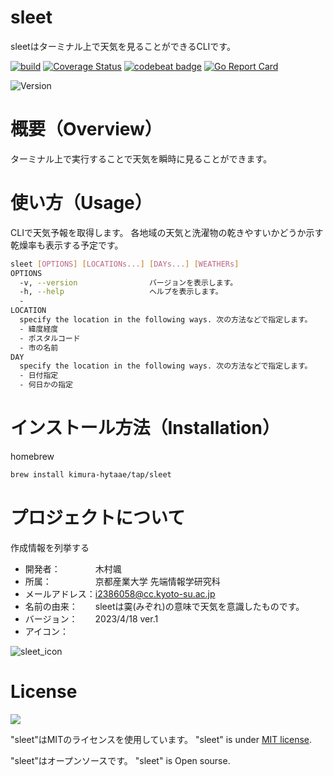 # sleet
  sleetはターミナル上で天気を見ることができるCLIです。

  [![build](https://github.com/kimura-hytaae/sleet/actions/workflows/build.yaml/badge.svg)](https://github.com/kimura-hytaae/sleet/actions/workflows/build.yaml)
  [![Coverage Status](https://coveralls.io/repos/github/kimura-hytaae/sleet/badge.svg?branch=main)](https://coveralls.io/github/kimura-hytaae/sleet?branch=main)
  [![codebeat badge](https://codebeat.co/badges/de48853f-d89b-4ac2-bce7-3697e76e052e)](https://codebeat.co/projects/github-com-kimura-hytaae-sleet-main)
  [![Go Report Card](https://goreportcard.com/badge/github.com/kimura-hytaae/sleet)](https://goreportcard.com/report/github.com/kimura-hytaae/sleet)

![Version](https://img.shields.io/badge/Version-0.1.0-informational)
 
# 概要（Overview）
ターミナル上で実行することで天気を瞬時に見ることができます。
 
# 使い方（Usage）
CLIで天気予報を取得します。 各地域の天気と洗濯物の乾きやすいかどうか示す乾燥率も表示する予定です。 

```bash
sleet [OPTIONS] [LOCATIONs...] [DAYs...] [WEATHERs]
OPTIONS
  -v, --version                バージョンを表示します。
  -h, --help                   ヘルプを表示します。
  -
LOCATION
  specify the location in the following ways. 次の方法などで指定します。
  - 緯度経度
  - ポスタルコード
  - 市の名前
DAY
  specify the location in the following ways. 次の方法などで指定します。
  - 日付指定
  - 何日かの指定
```
 
# インストール方法（Installation）
 
homebrew
 
```bash
brew install kimura-hytaae/tap/sleet
```

 
# プロジェクトについて
 
作成情報を列挙する
 
* 開発者：　　　　木村颯
* 所属：　　　　　京都産業大学 先端情報学研究科
* メールアドレス：i2386058@cc.kyoto-su.ac.jp
* 名前の由来：　　sleetは霙(みぞれ)の意味で天気を意識したものです。
* バージョン：　　2023/4/18 ver.1
* アイコン：　　　
 
 ![sleet_icon](https://user-images.githubusercontent.com/92291361/232662040-3a87611a-bf53-41bb-8a86-b6954be1eb1b.svg)

 
# License 
![](https://img.shields.io/github/license/kimura-hytaae/sleet)

"sleet"はMITのライセンスを使用しています。
"sleet" is under [MIT license](https://en.wikipedia.org/wiki/MIT_License).
 
 "sleet"はオープンソースです。
"sleet" is Open sourse.
